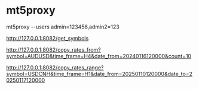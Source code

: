 # mt5proxy

mt5proxy --users admin=123456,admin2=123

http://127.0.0.1:8082/get_symbols

http://127.0.0.1:8082/copy_rates_from?symbol=AUDUSD&time_frame=H4&date_from=20240116120000&count=10

http://127.0.0.1:8082/copy_rates_range?symbol=USDCNH&time_frame=H1&date_from=20250110120000&date_to=20250117120000

